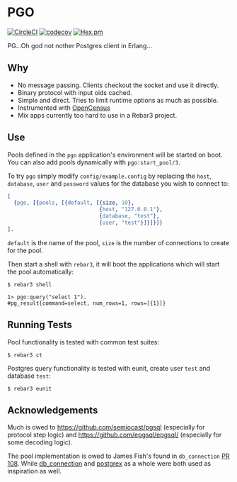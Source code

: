 # PGO

[![CircleCI](https://circleci.com/gh/SpaceTime-IoT/pgo.svg?style=svg)](https://circleci.com/gh/SpaceTime-IoT/pgo)
[![codecov](https://codecov.io/gh/SpaceTime-IoT/pgo/branch/master/graph/badge.svg)](https://codecov.io/gh/SpaceTime-IoT/pgo)
[![Hex.pm](https://img.shields.io/hexpm/v//pgo.svg?maxAge=2592000)](https://hex.pm/packages/pgo)

PG...Oh god not nother Postgres client in Erlang...

## Why

* No message passing. Clients checkout the socket and use it directly.
* Binary protocol with input oids cached.
* Simple and direct. Tries to limit runtime options as much as possible.
* Instrumented with [OpenCensus](https://github.com/census-instrumentation/opencensus-erlang)
* Mix apps currently too hard to use in a Rebar3 project. 

## Use

Pools defined in the `pgo` application's environment will be started on boot. You can also add pools dynamically with `pgo:start_pool/3`.

To try `pgo` simply modify `config/example.config` by replacing the `host`, `database`, `user` and `password` values for the database you wish to connect to:

```erlang
[
  {pgo, [{pools, [{default, [{size, 10},
                             {host, "127.0.0.1"},
                             {database, "test"},
                             {user, "test"}]}]}]}
].
```

`default` is the name of the pool, `size` is the number of connections to create for the pool.

Then start a shell with `rebar3`, it will boot the applications which will start the pool automatically:

```shell
$ rebar3 shell 

1> pgo:query("select 1").
#pg_result{command=select, num_rows=1, rows=[{1}]}
```

## Running Tests

Pool functionality is tested with common test suites:

```
$ rebar3 ct
```

Postgres query functionality is tested with eunit, create user `test` and database `test`:

```
$ rebar3 eunit
```

## Acknowledgements

Much is owed to https://github.com/semiocast/pgsql (especially for protocol step logic) and https://github.com/epgsql/epgsql/ (especially for some decoding logic).

The pool implementation is owed to James Fish's found in `db_connection` [PR 108](https://github.com/elixir-ecto/db_connection/pull/108). While [db_connection](https://github.com/elixir-ecto/db_connection) and [postgrex](https://github.com/elixir-ecto/postgrex) as a whole were both used as inspiration as well.
